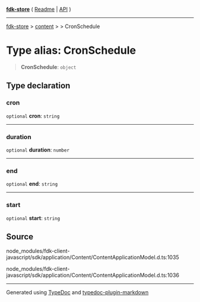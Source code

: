 [**fdk-store**](../../../README.md) ( [Readme](../../../README.md) \| [API](../../../API.md) )

---

[fdk-store](../../../API.md) > [content](../../README.md) > [<internal>](../README.md) > CronSchedule

# Type alias: CronSchedule

> **CronSchedule**: `object`

## Type declaration

### cron

`optional` **cron**: `string`

---

### duration

`optional` **duration**: `number`

---

### end

`optional` **end**: `string`

---

### start

`optional` **start**: `string`

## Source

node_modules/fdk-client-javascript/sdk/application/Content/ContentApplicationModel.d.ts:1035

node_modules/fdk-client-javascript/sdk/application/Content/ContentApplicationModel.d.ts:1036

---

Generated using [TypeDoc](https://typedoc.org/) and [typedoc-plugin-markdown](https://www.npmjs.com/package/typedoc-plugin-markdown)
